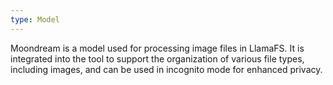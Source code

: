 ```yaml
---
type: Model
---
```


Moondream is a model used for processing image files in LlamaFS. It is integrated into the tool to support the organization of various file types, including images, and can be used in incognito mode for enhanced privacy.